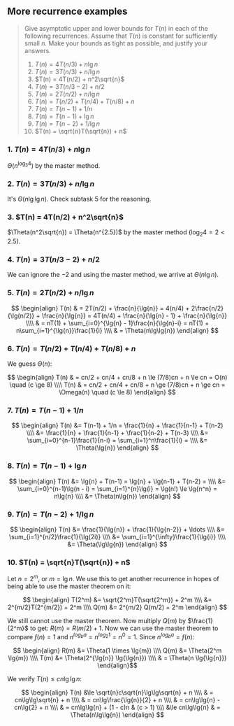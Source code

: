 ## More recurrence examples

> Give asymptotic upper and lower bounds for $T(n)$ in each of the following
> recurrences. Assume that $T(n)$ is constant for sufficiently small $n$. Make
> your bounds as tight as possible, and justify your answers.
>
> 1. $T(n) = 4T(n/3) + n\lg{n}$
> 2. $T(n) = 3T(n/3) + n/\lg{n}$
> 3. $T(n) = 4T(n/2) + n^2\sqrt{n}$
> 4. $T(n) = 3T(n/3 - 2) + n/2$
> 5. $T(n) = 2T(n/2) + n/\lg{n}$
> 6. $T(n) = T(n/2) + T(n/4) + T(n/8) + n$
> 7. $T(n) = T(n - 1) + 1/n$
> 8. $T(n) = T(n - 1) + \lg{n}$
> 9. $T(n) = T(n - 2) + 1/\lg{n}$
> 10. $T(n) = \sqrt{n}T(\sqrt{n}) + n$

### 1. $T(n) = 4T(n/3) + n\lg{n}$

$\Theta(n^{\log_3{4}})$ by the master method.

### 2. $T(n) = 3T(n/3) + n/\lg{n}$

It's $\Theta(n\lg\lg{n})$. Check subtask 5 for the reasoning.

### 3. $T(n) = 4T(n/2) + n^2\sqrt{n}$

$\Theta(n^2\sqrt{n}) = \Theta(n^{2.5})$ by the master method ($\log_2{4} = 2 < 2.5$).

### 4. $T(n) = 3T(n/3 - 2) + n/2$

We can ignore the $-2$ and using the master method, we arrive at $\Theta(n\lg{n})$.

### 5. $T(n) = 2T(n/2) + n/\lg{n}$

$$ \begin{align}
   T(n) & = 2T(n/2) + \frac{n}{\lg{n}} = 4(n/4) + 2\frac{n/2}{\lg(n/2)} + \frac{n}{\lg{n}}
          = 4T(n/4) + \frac{n}{\lg{n} - 1} + \frac{n}{\lg{n}} \\\\
        & = nT(1) + \sum_{i=0}^{\lg{n} - 1}\frac{n}{\lg{n}-i}
          = nT(1) + n\sum_{i=1}^{\lg{n}}\frac{1}{i} \\\\
        & = \Theta(n\lg\lg{n})
   \end{align} $$

### 6. $T(n) = T(n/2) + T(n/4) + T(n/8) + n$

We guess $\Theta(n)$:

$$ \begin{align}
   T(n) & = cn/2 + cn/4 + cn/8 + n \le (7/8)cn + n \le cn = O(n) \quad (c \ge 8) \\\\
   T(n) & = cn/2 + cn/4 + cn/8 + n \ge (7/8)cn + n \ge cn = \Omega(n) \quad (c \le 8)
   \end{align} $$

### 7. $T(n) = T(n - 1) + 1/n$

$$ \begin{align}
   T(n) &= T(n-1) + 1/n = \frac{1}{n} + \frac{1}{n-1} + T(n-2) \\\\
        &= \frac{1}{n} + \frac{1}{n-1} + \frac{1}{n-2} + T(n-3) \\\\
        &= \sum_{i=0}^{n-1}\frac{1}{n-i} = \sum_{i=1}^n\frac{1}{i} = \\\\
        &= \Theta(\lg{n})
   \end{align} $$

### 8. $T(n) = T(n - 1) + \lg{n}$

$$ \begin{align}
   T(n) &= \lg{n} + T(n-1) = \lg{n} + \lg{n-1} + T(n-2) = \\\\
        &= \sum_{i=0}^{n-1}\lg(n - i) = \sum_{i=1}^{n}\lg{i} = \lg(n!) \le \lg{n^n} = n\lg{n} \\\\
        &= \Theta(n\lg{n})
   \end{align} $$

### 9. $T(n) = T(n - 2) + 1/\lg{n}$

$$ \begin{align}
   T(n) &= \frac{1}{\lg{n}} + \frac{1}{\lg{n-2}} + \ldots \\\\
        &= \sum_{i=1}^{n/2}\frac{1}{\lg(2i)} \\\\
        &= \sum_{i=1}^{\infty}\frac{1}{\lg{i}} \\\\
        &= \Theta(\lg\lg{n})
   \end{align} $$

### 10. $T(n) = \sqrt{n}T(\sqrt{n}) + n$

Let $n = 2^m$, or $m = \lg{n}$. We use this to get another recurrence in hopes of being able to use the master theorem on it:

$$ \begin{align}
   T(2^m) &= \sqrt{2^m}T(\sqrt{2^m}) + 2^m \\\\
        &= 2^{m/2}T(2^{m/2}) + 2^m \\\\
   Q(m) &= 2^{m/2} Q(m/2) + 2^m
\end{align} $$

We still cannot use the master theorem. Now multiply $Q(m)$ by $\frac{1}{2^m}$ to get: $R(m) = R(m/2) + 1$. Now we can use the master theorem to compare $f(n) = 1$ and $n^{log_b a} = n^{log_2 1} = n^0 = 1$. Since $n^{log_b a} = f(n)$:

$$ \begin{align}
   R(m) &= \Theta(1 \times \lg{m}) \\\\
   Q(m) &= \Theta(2^m \lg{m}) \\\\
   T(m) &= \Theta(2^{\lg{n}} \lg{\lg{n}}) \\\\
        & = \Theta(n \lg{\lg{n}})
\end{align}$$

We verify $T(n) \le cn\lg\lg{n}$:

$$ \begin{align}
   T(n) &\le \sqrt{n}c\sqrt{n}\lg\lg\sqrt{n} + n \\\\
        & = cn\lg\lg\sqrt{n} + n \\\\
        & = cn\lg\frac{\lg{n}}{2} + n \\\\
        & = cn\lg\lg{n} - cn\lg{2} + n \\\\
        & = cn\lg\lg{n} + (1 - c)n & (c > 1) \\\\
        &\le cn\lg\lg{n}
        & = \Theta(n\lg\lg{n})
   \end{align} $$
